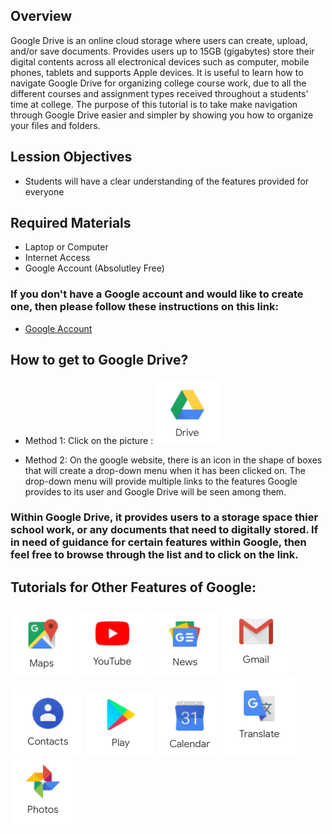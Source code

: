 ## Overview

Google Drive is an online cloud storage where users can create, upload, and/or save documents. Provides users up to 15GB (gigabytes) store their digital contents across all electronical devices such as computer, mobile phones, tablets and supports Apple devices. It is useful to learn how to navigate Google Drive for organizing college course work, due to all the different courses and assignment types received throughout a students' time at college. The purpose of this tutorial is to take make navigation through Google Drive easier and simpler by showing you how to organize your files and folders. 

## Lession Objectives

* Students will have a clear understanding of the features provided for everyone

## Required Materials

- Laptop or Computer
- Internet Access
- Google Account (Absolutley Free)

### If you don't have a Google account and would like to create one, then please follow these instructions on this link:
- [Google Account](https://github.com/jloan/pierce-hacker-submissions/blob/master/new-lessons/Google/Other%20Info/Creating%20Google%20Account.md)

## How to get to Google Drive?

- Method 1: Click on the picture : [![Google Drive Picture](https://github.com/Dae-Hyung/technical-writing/blob/master/images/Google%20Drive.png "Google Drive")](https://www.google.com/drive/)

- Method 2: On the google website, there is an icon in the shape of boxes that will create a drop-down menu when it has been clicked on. The drop-down menu will provide multiple links to the features Google provides to its user and Google Drive will be seen among them.

### Within Google Drive, it provides users to a storage space thier school work, or any documents that need to digitally stored. If in need of guidance for certain features within Google, then feel free to browse through the list and to click on the link.


## Tutorials for Other Features of Google:
[![Google Maps](https://github.com/Dae-Hyung/technical-writing/blob/master/images/Google%20Maps.png "Google Maps")](https://www.google.com/maps)
[![Youtube](https://github.com/Dae-Hyung/technical-writing/blob/master/images/Youtube.png "Youtube")](https://www.youtube.com/) 
[![News](https://github.com/Dae-Hyung/technical-writing/blob/master/images/Google%20News.png "Google News")](https://news.google.com/?hl=en-US&tab=on1&gl=US&ceid=US:en)
[![Email](https://github.com/Dae-Hyung/technical-writing/blob/master/images/Gmail.png "Gmail")](https://mail.google.com/mail/u/0/)
[![Contacts](https://github.com/Dae-Hyung/technical-writing/blob/master/images/Google%20Contacts.png "Google Contacts")](https://www.google.com/)
[![Store](https://github.com/Dae-Hyung/technical-writing/blob/master/images/Google%20Play.png "Google Play Store")](https://www.google.com/)
[![Calender](https://github.com/Dae-Hyung/technical-writing/blob/master/images/Google%20Calender.png "Google Calender")](https://www.google.com/)
[![Translator](https://github.com/Dae-Hyung/technical-writing/blob/master/images/Google%20Translate.png "Google Translate")](https://translate.google.com/?hl=en&tab=wT1&authuser=0)
[![Photos](https://github.com/Dae-Hyung/technical-writing/blob/master/images/Google%20Photos.png "Google Photo")](https://www.google.com/)
